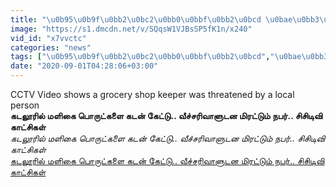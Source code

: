 ```yaml
---
title: "\u0b95\u0b9f\u0bb2\u0bc2\u0bb0\u0bbf\u0bb2\u0bcd \u0bae\u0bb3\u0bbf\u0b95\u0bc8 \u0baa\u0bca\u0bb0\u0bc1\u0b9f\u0bcd\u0b95\u0bb3\u0bc8 \u0b95\u0b9f\u0ba9\u0bcd \u0b95\u0bc7\u0b9f\u0bcd\u0b9f\u0bc1.. \u0bb5\u0bc0\u0b9a\u0bcd\u0b9a\u0bb0\u0bbf\u0bb5\u0bbe\u0bb3\u0bc1\u0b9f\u0ba9 \u0bae\u0bbf\u0bb0\u0b9f\u0bcd\u0b9f\u0bc1\u0bae\u0bcd \u0ba8\u0baa\u0bb0\u0bcd.. \u0b9a\u0bbf\u0b9a\u0bbf\u0b9f\u0bbf\u0bb5\u0bbf \u0b95\u0bbe\u0b9f\u0bcd\u0b9a\u0bbf\u0b95\u0bb3\u0bcd"
image: "https://s1.dmcdn.net/v/SQqsW1VJBsSP5fK1n/x240"
vid_id: "x7vvctc"
categories: "news"
tags: ["\u0b95\u0b9f\u0bb2\u0bc2\u0bb0\u0bbf\u0bb2\u0bcd","\u0bae\u0bb3\u0bbf\u0b95\u0bc8","\u0baa\u0bca\u0bb0\u0bc1\u0b9f\u0bcd\u0b95\u0bb3\u0bc8"]
date: "2020-09-01T04:28:06+03:00"
---
```

CCTV Video shows a grocery shop keeper was threatened by a local person<br><b>கடலூரில் மளிகை பொருட்களை கடன் கேட்டு.. வீச்சரிவாளுடன மிரட்டும் நபர்.. சிசிடிவி காட்சிகள்</b><br> <i>கடலூரில் மளிகை பொருட்களை கடன் கேட்டு.. வீச்சரிவாளுடன மிரட்டும் நபர்.. சிசிடிவி காட்சிகள்</i><br> <u>கடலூரில் மளிகை பொருட்களை கடன் கேட்டு.. வீச்சரிவாளுடன மிரட்டும் நபர்.. சிசிடிவி காட்சிகள்</u>
